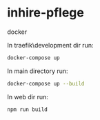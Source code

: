 # inhire-pflege

docker

In traefik\development dir run:
```sh
docker-compose up
```
In main directory run:
```sh
docker-compose up --build
```


In web dir run:
```sh
npm run build
```